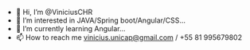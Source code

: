 - 👋 Hi, I’m @ViniciusCHR
- 👀 I’m interested in JAVA/Spring boot/Angular/CSS...
- 🌱 I’m currently learning Angular...
- 📫 How to reach me vinicius.unicap@gmail.com / +55 81 995679802 

<!---
ViniciusCHR/ViniciusCHR is a ✨ special ✨ repository because its `README.md` (this file) appears on your GitHub profile.
You can click the Preview link to take a look at your changes.
--->

